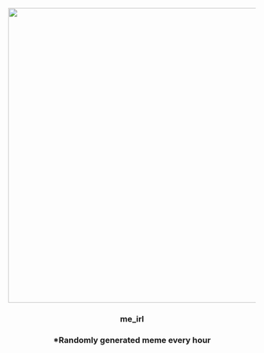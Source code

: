<p align="center">
        <img src="https://i.redd.it/nh8ccqf5gkw91.jpg" width="600" height="600">
        </p>
        <h3 align="center">me_irl</h3>
        <h3 align="center">*Randomly generated meme every hour</h3>
    